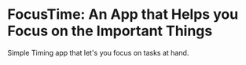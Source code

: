 # FocusTime: An App that Helps you Focus on the Important Things

Simple Timing app that let's you focus on tasks at hand.
